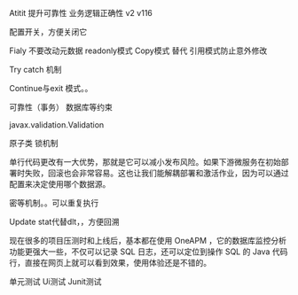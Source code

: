 Atitit 提升可靠性 业务逻辑正确性 v2 v116

配置开关，方便关闭它

Fialy 不要改动元数据 readonly模式  Copy模式 替代 引用模式防止意外修改  

Try catch 机制

Continue与exit 模式。。

可靠性（事务）  数据库等约束

javax.validation.Validation


原子类 锁机制 

单行代码更改有一大优势，那就是它可以减小发布风险。如果下游微服务在初始部署时失败，回滚也会非常容易。这也让我们能解耦部署和激活作业，因为可以通过配置来决定使用哪个数据源。

密等机制。。可以重复执行

Update stat代替dlt，，方便回溯



现在很多的项目压测时和上线后，基本都在使用 OneAPM ，它的数据库监控分析功能更强大一些，不仅可以记录 SQL 日志，还可以定位到操作 SQL 的 Java 代码行，直接在网页上就可以看到效果，使用体验还是不错的。


单元测试
Ui测试
Junit测试
